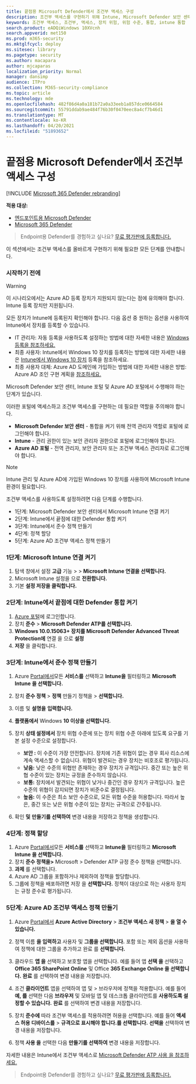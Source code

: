 ```yaml
---
title: 끝점용 Microsoft Defender에서 조건부 액세스 구성
description: 조건부 액세스를 구현하기 위해 Intune, Microsoft Defender 보안 센터 및 Azure에서 해야 하는 단계에 대해 자세히 알아보십시오.
keywords: 조건부 액세스, 조건부, 액세스, 장치 위험, 위험 수준, 통합, intune 통합
search.product: eADQiWindows 10XVcnh
search.appverid: met150
ms.prod: m365-security
ms.mktglfcycl: deploy
ms.sitesec: library
ms.pagetype: security
ms.author: macapara
author: mjcaparas
localization_priority: Normal
manager: dansimp
audience: ITPro
ms.collection: M365-security-compliance
ms.topic: article
ms.technology: mde
ms.openlocfilehash: 482f86d4a0a181b72a0a33eeb1a857dce0664584
ms.sourcegitcommit: 55791ddab9ae484f76b30f0470eec8a4cf7b46d1
ms.translationtype: MT
ms.contentlocale: ko-KR
ms.lasthandoff: 04/20/2021
ms.locfileid: "51893652"
---
```

# <a name="configure-conditional-access-in-microsoft-defender-for-endpoint"></a>끝점용 Microsoft Defender에서 조건부 액세스 구성

[!INCLUDE [Microsoft 365 Defender rebranding](../../includes/microsoft-defender.md)]

**적용 대상:**
- [엔드포인트용 Microsoft Defender](https://go.microsoft.com/fwlink/p/?linkid=2154037)
- [Microsoft 365 Defender](https://go.microsoft.com/fwlink/?linkid=2118804)

>Endpoint용 Defender를 경험하고 싶나요? [무료 평가판에 등록합니다.](https://www.microsoft.com/microsoft-365/windows/microsoft-defender-atp?ocid=docs-wdatp-assignaccess-abovefoldlink)

이 섹션에서는 조건부 액세스를 올바르게 구현하기 위해 필요한 모든 단계를 안내합니다.

### <a name="before-you-begin"></a>시작하기 전에
>[!WARNING]
>이 시나리오에서는 Azure AD 등록 장치가 지원되지 않는다는 점에 유의해야 합니다.</br>
>Intune 등록 장치만 지원됩니다.


모든 장치가 Intune에 등록된지 확인해야 합니다. 다음 옵션 중 원하는 옵션을 사용하여 Intune에서 장치를 등록할 수 있습니다.


- IT 관리자: 자동 등록을 사용하도록 설정하는 방법에 대한 자세한 내용은 [Windows 등록을 참조하세요.](https://docs.microsoft.com/intune/windows-enroll#enable-windows-10-automatic-enrollment)
- 최종 사용자: Intune에서 Windows 10 장치를 등록하는 방법에 대한 자세한 내용은 [Intune에서 Windows 10 장치](https://docs.microsoft.com/intune/quickstart-enroll-windows-device) 등록을 참조하세요.
- 최종 사용자 대체: Azure AD 도메인에 가입하는 방법에 대한 자세한 내용은 방법: Azure AD 조인 구현 계획을 [참조하세요.](https://docs.microsoft.com/azure/active-directory/devices/azureadjoin-plan)



Microsoft Defender 보안 센터, Intune 포털 및 Azure AD 포털에서 수행해야 하는 단계가 있습니다.

이러한 포털에 액세스하고 조건부 액세스를 구현하는 데 필요한 역할을 주의해야 합니다.
- **Microsoft Defender 보안 센터** - 통합을 켜기 위해 전역 관리자 역할로 포털에 로그인해야 합니다.
- **Intune** - 관리 권한이 있는 보안 관리자 권한으로 포털에 로그인해야 합니다. 
- **Azure AD 포털** - 전역 관리자, 보안 관리자 또는 조건부 액세스 관리자로 로그인해야 합니다.


> [!NOTE]
> Intune 관리 및 Azure AD에 가입된 Windows 10 장치를 사용하여 Microsoft Intune 환경이 필요합니다.

조건부 액세스를 사용하도록 설정하려면 다음 단계를 수행합니다.
- 1단계: Microsoft Defender 보안 센터에서 Microsoft Intune 연결 켜기
- 2단계: Intune에서 끝점에 대한 Defender 통합 켜기
- 3단계: Intune에서 준수 정책 만들기
- 4단계: 정책 할당 
- 5단계: Azure AD 조건부 액세스 정책 만들기


### <a name="step-1-turn-on-the-microsoft-intune-connection"></a>1단계: Microsoft Intune 연결 켜기
1. 탐색 창에서 설정 **고급** 기능  >    >  **Microsoft Intune 연결을 선택합니다.**
2. Microsoft Intune 설정을 으로 **전환합니다.**
3. 기본 **설정 저장을 클릭합니다.**


### <a name="step-2-turn-on-the-defender-for-endpoint-integration-in-intune"></a>2단계: Intune에서 끝점에 대한 Defender 통합 켜기
1. [Azure 포털](https://portal.azure.com)에 로그인합니다.
2. 장치 **준수**  >  **Microsoft Defender ATP를 선택합니다.**
3. **Windows 10.0.15063+ 장치를 Microsoft Defender Advanced Threat Protection에** 연결 을 으로 **설정**
4. **저장** 을 클릭합니다.


### <a name="step-3-create-the-compliance-policy-in-intune"></a>3단계: Intune에서 준수 정책 만들기
1. Azure [Portal에서](https://portal.azure.com)모든 **서비스를** 선택하고 **Intune을** 필터링하고 **Microsoft Intune 을 선택합니다.**
2. 장치 **준수 정책**  >  **정책** 만들기 정책을  >  **선택합니다.**
3. 이름 및 **설명을** **입력합니다.**
4. **플랫폼에서** Windows **10 이상을 선택합니다.**
5. 장치 **상태 설정에서**  장치 위협 수준에 또는 장치 위협 수준 아래에 있도록 요구를 기본 설정 수준으로 설정합니다.

   - **보안 :** 이 수준이 가장 안전합니다. 장치에 기존 위협이 없는 경우 회사 리소스에 계속 액세스할 수 없습니다. 위협이 발견되는 경우 장치는 비호조로 평가됩니다.
   - **낮음:** 낮은 수준의 위협만 존재하는 경우 장치가 규격입니다. 중간 또는 높은 위협 수준이 있는 장치는 규정을 준수하지 않습니다.
   - **보통:** 장치에서 발견되는 위협이 낮거나 중간인 경우 장치가 규격입니다. 높은 수준의 위협이 감지되면 장치가 비준수로 결정됩니다.
   - **높음:** 이 수준은 최소 보안 수준으로, 모든 위협 수준을 허용합니다. 따라서 높은, 중간 또는 낮은 위협 수준이 있는 장치는 규격으로 간주됩니다.

6. 확인 **및** **만들기를 선택하여** 변경 내용을 저장하고 정책을 생성합니다.

### <a name="step-4-assign-the-policy"></a>4단계: 정책 할당
1. Azure [Portal에서](https://portal.azure.com)모든 **서비스를** 선택하고 **Intune을** 필터링하고 **Microsoft Intune 을 선택합니다.**
2. 장치 **준수 정책을>** Microsoft  >   Defender ATP 규정 준수 정책을 선택합니다.
3. **과제** 를 선택합니다.
4. Azure AD 그룹을 포함하거나 제외하여 정책을 할당합니다.
5. 그룹에 정책을 배포하려면 저장 을 **선택합니다.** 정책이 대상으로 하는 사용자 장치는 규정 준수로 평가됩니다.

### <a name="step-5-create-an-azure-ad-conditional-access-policy"></a>5단계: Azure AD 조건부 액세스 정책 만들기
1. Azure [Portal에서](https://portal.azure.com) **Azure Active Directory**  >  **조건부 액세스 새 정책**  >  **을 열 수 있습니다.**
2. 정책 이름 **을 입력하고** 사용자 및 **그룹을 선택합니다.** 포함 또는 제외 옵션을 사용하여 정책에 대한 그룹을 추가하고 완료 를 **선택합니다.**
3. 클라우드 **앱 을** 선택하고 보호할 앱을 선택합니다. 예를 들어 앱 **선택 을** 선택하고 **Office 365 SharePoint Online** 및 Office **365 Exchange Online 을 선택합니다.** **완료** 를 선택하여 변경 내용을 저장합니다.

4. 조건 **클라이언트** 앱을 선택하여 앱 및  >   브라우저에 정책을 적용합니다. 예를 들어 **예, 를** 선택한 다음 **브라우저** 및 모바일 앱 및 데스크톱 클라이언트를 **사용하도록 설정할 수 있습니다.** **완료** 를 선택하여 변경 내용을 저장합니다.

5. 장치 **준수에** 따라 조건부 액세스를 적용하려면 허용을 선택합니다. 예를 들어 **액세스 허용 디바이스를**  >  **규격으로 표시해야 합니다.를 선택합니다.** **선택을** 선택하여 변경 내용을 저장합니다.

6. 정책 **사용 을** 선택한 다음 **만들기를 선택하여** 변경 내용을 저장합니다.

자세한 내용은 Intune에서 조건부 액세스로 [Microsoft Defender ATP 사용 을 참조하세요.](https://docs.microsoft.com/intune/advanced-threat-protection)

>Endpoint용 Defender를 경험하고 싶나요? [무료 평가판에 등록합니다.](https://www.microsoft.com/microsoft-365/windows/microsoft-defender-atp?ocid=docs-wdatp-conditionalaccess-belowfoldlink)
